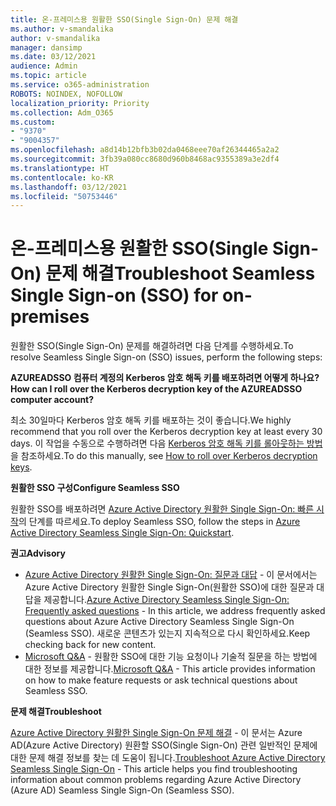 ```yaml
---
title: 온-프레미스용 원활한 SSO(Single Sign-On) 문제 해결
ms.author: v-smandalika
author: v-smandalika
manager: dansimp
ms.date: 03/12/2021
audience: Admin
ms.topic: article
ms.service: o365-administration
ROBOTS: NOINDEX, NOFOLLOW
localization_priority: Priority
ms.collection: Adm_O365
ms.custom:
- "9370"
- "9004357"
ms.openlocfilehash: a8d14b12bfb3b02da0468eee70af26344465a2a2
ms.sourcegitcommit: 3fb39a080cc8680d960b8468ac9355389a3e2df4
ms.translationtype: HT
ms.contentlocale: ko-KR
ms.lasthandoff: 03/12/2021
ms.locfileid: "50753446"
---
```

# <a name="troubleshoot-seamless-single-sign-on-sso-for-on-premises"></a><span data-ttu-id="ecb16-102">온-프레미스용 원활한 SSO(Single Sign-On) 문제 해결</span><span class="sxs-lookup"><span data-stu-id="ecb16-102">Troubleshoot Seamless Single Sign-on (SSO) for on-premises</span></span>

<span data-ttu-id="ecb16-103">원활한 SSO(Single Sign-On) 문제를 해결하려면 다음 단계를 수행하세요.</span><span class="sxs-lookup"><span data-stu-id="ecb16-103">To resolve Seamless Single Sign-on (SSO) issues, perform the following steps:</span></span>

<span data-ttu-id="ecb16-104">**AZUREADSSO 컴퓨터 계정의 Kerberos 암호 해독 키를 배포하려면 어떻게 하나요?**</span><span class="sxs-lookup"><span data-stu-id="ecb16-104">**How can I roll over the Kerberos decryption key of the AZUREADSSO computer account?**</span></span>

<span data-ttu-id="ecb16-105">최소 30일마다 Kerberos 암호 해독 키를 배포하는 것이 좋습니다.</span><span class="sxs-lookup"><span data-stu-id="ecb16-105">We highly recommend that you roll over the Kerberos decryption key at least every 30 days.</span></span> <span data-ttu-id="ecb16-106">이 작업을 수동으로 수행하려면 다음 [Kerberos 암호 해독 키를 롤아웃하는 방법](https://docs.microsoft.com/azure/active-directory/hybrid/how-to-connect-sso-faq#)을 참조하세요.</span><span class="sxs-lookup"><span data-stu-id="ecb16-106">To do this manually, see [How to roll over Kerberos decryption keys](https://docs.microsoft.com/azure/active-directory/hybrid/how-to-connect-sso-faq#).</span></span>

<span data-ttu-id="ecb16-107">**원활한 SSO 구성**</span><span class="sxs-lookup"><span data-stu-id="ecb16-107">**Configure Seamless SSO**</span></span>

<span data-ttu-id="ecb16-108">원활한 SSO를 배포하려면 [Azure Active Directory 원활한 Single Sign-On: 빠른 시작](https://docs.microsoft.com/azure/active-directory/hybrid/how-to-connect-sso-quick-start#step-5-roll-over-keys)의 단계를 따르세요.</span><span class="sxs-lookup"><span data-stu-id="ecb16-108">To deploy Seamless SSO, follow the steps in [Azure Active Directory Seamless Single Sign-On: Quickstart](https://docs.microsoft.com/azure/active-directory/hybrid/how-to-connect-sso-quick-start#step-5-roll-over-keys).</span></span>

<span data-ttu-id="ecb16-109">**권고**</span><span class="sxs-lookup"><span data-stu-id="ecb16-109">**Advisory**</span></span>

- <span data-ttu-id="ecb16-110">[Azure Active Directory 원활한 Single Sign-On: 질문과 대답](https://docs.microsoft.com/azure/active-directory/hybrid/how-to-connect-sso-faq) - 이 문서에서는 Azure Active Directory 원활한 Single Sign-On(원활한 SSO)에 대한 질문과 대답을 제공합니다.</span><span class="sxs-lookup"><span data-stu-id="ecb16-110">[Azure Active Directory Seamless Single Sign-On: Frequently asked questions](https://docs.microsoft.com/azure/active-directory/hybrid/how-to-connect-sso-faq) - In this article, we address frequently asked questions about Azure Active Directory Seamless Single Sign-On (Seamless SSO).</span></span> <span data-ttu-id="ecb16-111">새로운 콘텐츠가 있는지 지속적으로 다시 확인하세요.</span><span class="sxs-lookup"><span data-stu-id="ecb16-111">Keep checking back for new content.</span></span>
- <span data-ttu-id="ecb16-112">[Microsoft Q&A](https://docs.microsoft.com/answers/topics/azure-ad-single-sign-on.html) - 원활한 SSO에 대한 기능 요청이나 기술적 질문을 하는 방법에 대한 정보를 제공합니다.</span><span class="sxs-lookup"><span data-stu-id="ecb16-112">[Microsoft Q&A](https://docs.microsoft.com/answers/topics/azure-ad-single-sign-on.html) - This article provides information on how to make feature requests or ask technical questions about Seamless SSO.</span></span>

<span data-ttu-id="ecb16-113">**문제 해결**</span><span class="sxs-lookup"><span data-stu-id="ecb16-113">**Troubleshoot**</span></span>

<span data-ttu-id="ecb16-114">[Azure Active Directory 원활한 Single Sign-On 문제 해결](https://docs.microsoft.com/azure/active-directory/hybrid/tshoot-connect-sso) - 이 문서는 Azure AD(Azure Active Directory) 원환할 SSO(Single Sign-On) 관련 일반적인 문제에 대한 문제 해결 정보를 찾는 데 도움이 됩니다.</span><span class="sxs-lookup"><span data-stu-id="ecb16-114">[Troubleshoot Azure Active Directory Seamless Single Sign-On](https://docs.microsoft.com/azure/active-directory/hybrid/tshoot-connect-sso) - This article helps you find troubleshooting information about common problems regarding Azure Active Directory (Azure AD) Seamless Single Sign-On (Seamless SSO).</span></span>







